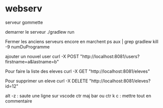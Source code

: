 # webserv
serveur gommette

demarrer le serveur
./gradlew run

Fermer les anciens serveurs encore en marchent
ps aux | grep gradlew
kill -9 numDuProgramme

ajouter un nouvel user
curl -X POST "http://localhost:8081/users?firstname=a&lastname=b"

Pour faire la liste des eleves
curl -X GET "http://localhost:8081/eleves"

Pour supprimer un eleve
curl -X DELETE "http://localhost:8081/eleves?id=12"

alt -z : saute une ligne sur vscode
ctr maj bar  ou ctr k c : mettre tout en commentaire
